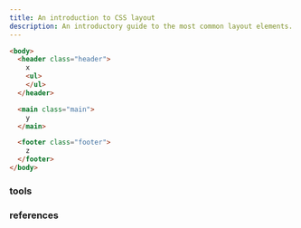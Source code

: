 ```yaml
---
title: An introduction to CSS layout
description: An introductory guide to the most common layout elements.
---
```


```html
<body>
  <header class="header">
    x
    <ul>
    </ul>
  </header>

  <main class="main">
    y
  </main>

  <footer class="footer">
    z
  </footer>
</body>
```


### tools

### references
